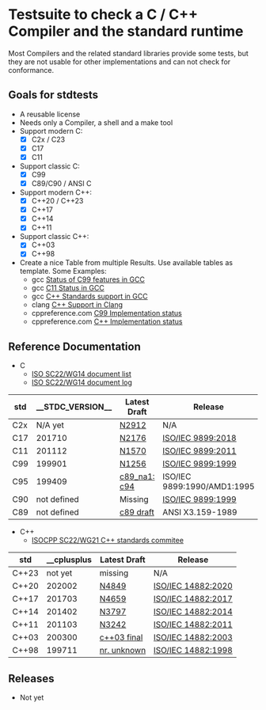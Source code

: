 
# Testsuite to check a C / C++ Compiler and the standard runtime

Most Compilers and the related standard libraries provide some tests, 
but they are not usable for other implementations and can not check for conformance.

## Goals for stdtests
* A reusable license
* Needs only a Compiler, a shell and a make tool
* Support modern C: 
  - [x] C2x / C23
  - [X] C17
  - [x] C11
* Support classic C:
  - [x] C99
  - [x] C89/C90 / ANSI C

* Support modern C++: 
  - [x] C++20 / C++23
  - [x] C++17
  - [x] C++14
  - [x] C++11
* Support classic C++: 
  - [x] C++03
  - [x] C++98

* Create a nice Table from multiple Results. Use available tables as template. Some Examples:
   - gcc [Status of C99 features in GCC](https://gcc.gnu.org/c99status.html)
   - gcc [C11 Status in GCC](https://gcc.gnu.org/wiki/C11Status)
   - gcc [C++ Standards support in GCC](https://gcc.gnu.org/projects/cxx-status.html#) 
   - clang [C++ Support in Clang](https://clang.llvm.org/cxx_status.html)
   - cppreference.com [C99 Implementation status](https://en.cppreference.com/w/c/99)
   - cppreference.com [C++ Implementation status](https://en.cppreference.com/w/cpp/compiler_support)

###
## Reference Documentation
* C 
  * [ISO SC22/WG14 document list](https://www.open-std.org/jtc1/sc22/wg14/www/documents)
  * [ISO SC22/WG14 document log](https://www.open-std.org/jtc1/sc22/wg14/www/wg14_document_log.htm)
 
 |std|\_\_STDC_VERSION\_\_|Latest Draft|Release|
 |---|---|---|---|
 | C2x | N/A yet| [N2912](https://www.open-std.org/jtc1/sc22/wg14/www/docs/n2912.pdf) | N/A |
 | C17 | 201710 | [N2176](https://web.archive.org/web/20181230041359if_/http://www.open-std.org/jtc1/sc22/wg14/www/abq/c17_updated_proposed_fdis.pdf) | [ISO/IEC 9899:2018](https://www.iso.org/standard/74528.html) |
 | C11 | 201112 | [N1570](https://www.open-std.org/jtc1/sc22/wg14/www/docs/n1570.pdf) | [ISO/IEC 9899:2011](https://www.iso.org/standard/57853.html) |
 | C99 | 199901 | [N1256](https://www.open-std.org/jtc1/sc22/wg14/www/docs/n1256.pdf) | [ISO/IEC 9899:1999](https://www.iso.org/standard/29237.html) |
 | C95 | 199409 | [c89_na1: c94](https://port70.net/~nsz/c/c89/c94_na1.html) | ISO/IEC 9899:1990/AMD1:1995 |
 | C90 | not defined | Missing | [ISO/IEC 9899:1999](https://www.iso.org/standard/17782.html) |
 | C89 | not defined | [c89 draft](https://port70.net/~nsz/c/c89/c89-draft.html) | ANSI X3.159-1989 |

* C++
  * [ISOCPP SC22/WG21 C++ standards commitee](https://www.open-std.org/jtc1/sc22/wg21/)

 |std|\_\_cplusplus|Latest Draft|Release|
 |---|---|---|---|
 |C++23|not yet| missing | N/A|
 |C++20|202002 |[N4849](https://www.open-std.org/jtc1/sc22/wg21/docs/papers/2020/n4849.pdf)|[ISO/IEC 14882:2020](https://www.iso.org/standard/79358.html)|
 |C++17|201703 |[N4659](https://www.open-std.org/jtc1/sc22/wg21/docs/papers/2017/n4659.pdf)|[ISO/IEC 14882:2017](https://www.iso.org/standard/68564.html)|
 |C++14|201402 |[N3797](https://www.open-std.org/jtc1/sc22/wg21/docs/papers/2013/n3797.pdf)|[ISO/IEC 14882:2014](https://www.iso.org/standard/64029.html)|
 |C++11|201103 |[N3242](https://www.open-std.org/jtc1/sc22/wg21/docs/papers/2011/n3242.pdf)|[ISO/IEC 14882:2011](https://www.iso.org/standard/50372.html)|
 |C++03|200300 | [c++03 final](https://port70.net/~nsz/c/c%2B%2B/c%2B%2B03_final.pdf)|[ISO/IEC 14882:2003](https://www.iso.org/standard/38110.html)|
 |C++98|199711 |[nr. unknown](https://port70.net/~nsz/c/c%2B%2B/c%2B%2B98.pdf)|[ISO/IEC 14882:1998](https://www.iso.org/standard/25845.html)|


 ## Releases
 * Not yet
